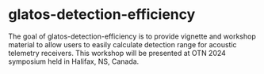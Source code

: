 
# glatos-detection-efficiency

<!-- badges: start -->
<!-- badges: end -->

The goal of glatos-detection-efficiency is to provide vignette and workshop material to allow users to easily calculate detection range for acoustic telemetry receivers. This workshop will be presented at OTN 2024 symposium held in Halifax, NS, Canada. 

